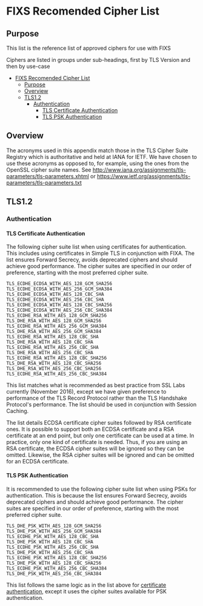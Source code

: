 # FIXS Recomended Cipher List
## Purpose
This list is the reference list of approved ciphers for use with FIXS

Ciphers are listed in groups under sub-headings, first by TLS Version and then by use-case

- [FIXS Recomended Cipher List](#fixs-recomended-cipher-list)
    - [Purpose](#purpose)
    - [Overview](#overview)
    - [TLS1.2](#tls12)
        - [Authentication](#authentication)
            - [TLS Certificate Authentication](#tls-certificate-authentication)
            - [TLS PSK Authentication](#tls-psk-authentication)

## Overview
The acronyms used in this appendix match those in the TLS Cipher Suite Registry which is authoritative and held at IANA for IETF. We have chosen to use these acronyms as opposed to, for example, using the ones from the OpenSSL cipher suite names. See
http://www.iana.org/assignments/tls-parameters/tls-parameters.xhtml or https://www.ietf.org/assignments/tls-parameters/tls-parameters.txt

## TLS1.2

### Authentication
#### TLS Certificate Authentication
The following cipher suite list when using certificates for authentication. This includes using certificates in Simple TLS in conjunction with FIXA. The list ensures Forward Secrecy, avoids deprecated ciphers and should achieve good performance. The cipher suites are specified in our order of preference, starting with the most preferred cipher suite.

```
TLS_ECDHE_ECDSA_WITH_AES_128_GCM_SHA256
TLS_ECDHE_ECDSA_WITH_AES_256_GCM_SHA384
TLS_ECDHE_ECDSA_WITH_AES_128_CBC_SHA
TLS_ECDHE_ECDSA_WITH_AES_256_CBC_SHA
TLS_ECDHE_ECDSA_WITH_AES_128_CBC_SHA256
TLS_ECDHE_ECDSA_WITH_AES_256_CBC_SHA384
TLS_ECDHE_RSA_WITH_AES_128_GCM_SHA256
TLS_DHE_RSA_WITH_AES_128_GCM_SHA256
TLS_ECDHE_RSA_WITH_AES_256_GCM_SHA384
TLS_DHE_RSA_WITH_AES_256_GCM_SHA384
TLS_ECDHE_RSA_WITH_AES_128_CBC_SHA
TLS_DHE_RSA_WITH_AES_128_CBC_SHA
TLS_ECDHE_RSA_WITH_AES_256_CBC_SHA
TLS_DHE_RSA_WITH_AES_256_CBC_SHA
TLS_ECDHE_RSA_WITH_AES_128_CBC_SHA256
TLS_DHE_RSA_WITH_AES_128_CBC_SHA256
TLS_DHE_RSA_WITH_AES_256_CBC_SHA256
TLS_ECDHE_RSA_WITH_AES_256_CBC_SHA384
```
This list matches what is recommended as best practice from SSL Labs currently (November 2016), except we have given preference to performance of the TLS Record Protocol rather than the TLS Handshake Protocol's performance. The list should be used in conjunction with Session Caching.

The list details ECDSA certificate cipher suites followed by RSA certificate ones. It is possible to support both an ECDSA certificate and a RSA certificate at an end point, but only one certificate can be used at a time. In practice, only one kind of certificate is needed. Thus, if you are using an RSA certificate, the ECDSA cipher suites will be ignored so they can be omitted. Likewise, the RSA cipher suites will be ignored and can be omitted for an ECDSA certificate.

#### TLS PSK Authentication

It is recommended to use the following cipher suite list when using PSKs for authentication. This is because the list ensures Forward Secrecy, avoids deprecated ciphers and should achieve good performance. The cipher suites are specified in our order of preference, starting with the most preferred cipher suite.
```
TLS_DHE_PSK_WITH_AES_128_GCM_SHA256
TLS_DHE_PSK_WITH_AES_256_GCM_SHA384
TLS_ECDHE_PSK_WITH_AES_128_CBC_SHA
TLS_DHE_PSK_WITH_AES_128_CBC_SHA
TLS_ECDHE_PSK_WITH_AES_256_CBC_SHA
TLS_DHE_PSK_WITH_AES_256_CBC_SHA
TLS_ECDHE_PSK_WITH_AES_128_CBC_SHA256
TLS_DHE_PSK_WITH_AES_128_CBC_SHA256
TLS_ECDHE_PSK_WITH_AES_256_CBC_SHA384
TLS_DHE_PSK_WITH_AES_256_CBC_SHA384
```
This list follows the same logic as in the list above for [certificate authentication](#tls-certificate-authentication), except it uses the cipher suites available for PSK authentication.
